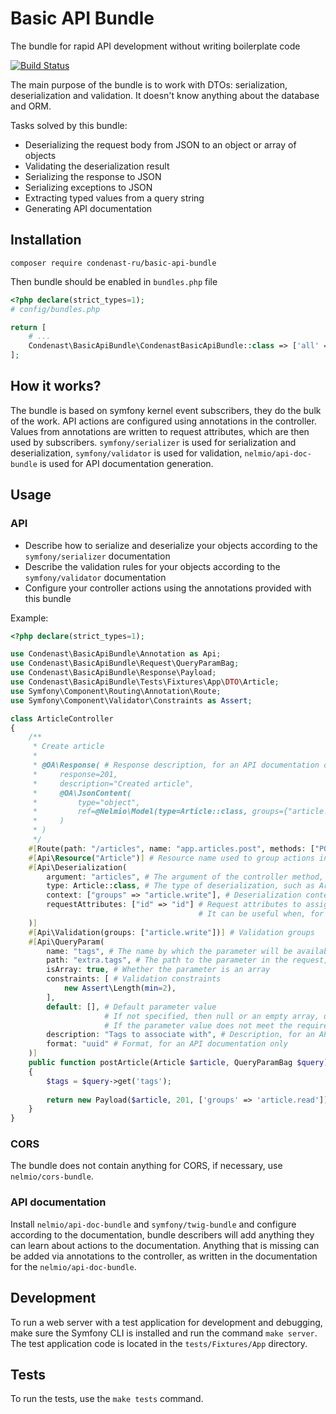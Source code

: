 # Basic API Bundle
The bundle for rapid API development without writing boilerplate code

[![Build Status](https://travis-ci.com/CondeNastDigitalRU/BasicApiBundle.svg?branch=master)](https://travis-ci.com/CondeNastDigitalRU/BasicApiBundle)

The main purpose of the bundle is to work with DTOs: serialization, deserialization and validation.
It doesn't know anything about the database and ORM.

Tasks solved by this bundle:
* Deserializing the request body from JSON to an object or array of objects
* Validating the deserialization result
* Serializing the response to JSON
* Serializing exceptions to JSON
* Extracting typed values from a query string
* Generating API documentation

## Installation
```shell script
composer require condenast-ru/basic-api-bundle
```

Then bundle should be enabled in `bundles.php` file

```php
<?php declare(strict_types=1);
# config/bundles.php

return [
    # ...
    Condenast\BasicApiBundle\CondenastBasicApiBundle::class => ['all' => true],
];
```

## How it works?
The bundle is based on symfony kernel event subscribers, they do the bulk of the work.
API actions are configured using annotations in the controller.
Values from annotations are written to request attributes, which are then used by subscribers.
`symfony/serializer` is used for serialization and deserialization,
`symfony/validator` is used for validation,
`nelmio/api-doc-bundle` is used for API documentation generation.

## Usage
### API
* Describe how to serialize and deserialize your objects according to the `symfony/serializer` documentation
* Describe the validation rules for your objects according to the `symfony/validator` documentation
* Configure your controller actions using the annotations provided with this bundle  

Example:

```php
<?php declare(strict_types=1);

use Condenast\BasicApiBundle\Annotation as Api;
use Condenast\BasicApiBundle\Request\QueryParamBag;
use Condenast\BasicApiBundle\Response\Payload;
use Condenast\BasicApiBundle\Tests\Fixtures\App\DTO\Article;
use Symfony\Component\Routing\Annotation\Route;
use Symfony\Component\Validator\Constraints as Assert;

class ArticleController
{
    /**
     * Create article
     *
     * @OA\Response( # Response description, for an API documentation only
     *     response=201,
     *     description="Created article",
     *     @OA\JsonContent(
     *         type="object",
     *         ref=@Nelmio\Model(type=Article::class, groups={"article.read"})
     *     )
     * )
     */
    #[Route(path: "/articles", name: "app.articles.post", methods: ["POST"])]
    #[Api\Resource("Article")] # Resource name used to group actions in API documentation
    #[Api\Deserialization(
        argument: "articles", # The argument of the controller method, the result of deserialization will be passed there
        type: Article::class, # The type of deserialization, such as Article or Article [] for an array of articles
        context: ["groups" => "article.write"], # Deserialization context,
        requestAttributes: ["id" => "id"] # Request attributes to assign their values to the properties of the deserialized object
                                          # It can be useful when, for example, in an edit action you deserialize the DTO, and the identifier of the entity is in the url
    )]
    #[Api\Validation(groups: ["article.write"])] # Validation groups
    #[Api\QueryParam(
        name: "tags", # The name by which the parameter will be available in the QueryParamBag
        path: "extra.tags", # The path to the parameter in the request, if not specified, will be equal to the name.
        isArray: true, # Whether the parameter is an array
        constraints: [ # Validation constraints
            new Assert\Length(min=2),
        ],
        default: [], # Default parameter value
                     # If not specified, then null or an empty array, depending on whether the parameter is declared as an array
                     # If the parameter value does not meet the requirements, the default value will be returned
        description: "Tags to associate with", # Description, for an API documentation only
        format: "uuid" # Format, for an API documentation only
    )]
    public function postArticle(Article $article, QueryParamBag $query): Payload
    {
        $tags = $query->get('tags');
    
        return new Payload($article, 201, ['groups' => 'article.read']);
    }
}
```
### CORS
The bundle does not contain anything for CORS, if necessary, use `nelmio/cors-bundle`.

### API documentation
Install `nelmio/api-doc-bundle` and `symfony/twig-bundle` and configure according to the documentation,
bundle describers will add anything they can learn about actions to the documentation.
Anything that is missing can be added via annotations to the controller, as written in the documentation
for the `nelmio/api-doc-bundle`.

## Development
To run a web server with a test application for development and debugging, make sure the Symfony CLI is installed
and run the command `make server`.
The test application code is located in the `tests/Fixtures/App` directory.

## Tests
To run the tests, use the `make tests` command.
